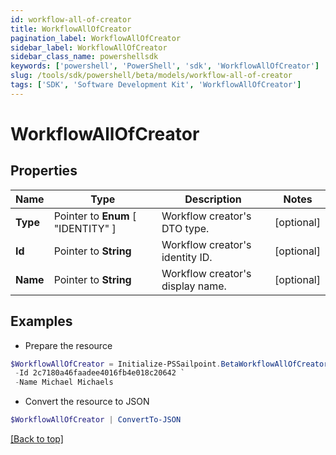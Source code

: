 ```yaml
---
id: workflow-all-of-creator
title: WorkflowAllOfCreator
pagination_label: WorkflowAllOfCreator
sidebar_label: WorkflowAllOfCreator
sidebar_class_name: powershellsdk
keywords: ['powershell', 'PowerShell', 'sdk', 'WorkflowAllOfCreator'] 
slug: /tools/sdk/powershell/beta/models/workflow-all-of-creator
tags: ['SDK', 'Software Development Kit', 'WorkflowAllOfCreator']
---
```



# WorkflowAllOfCreator

## Properties

Name | Type | Description | Notes
------------ | ------------- | ------------- | -------------
**Type** |  Pointer to  **Enum** [  "IDENTITY" ] | Workflow creator's DTO type. | [optional] 
**Id** |  Pointer to **String** | Workflow creator's identity ID. | [optional] 
**Name** |  Pointer to **String** | Workflow creator's display name. | [optional] 

## Examples

- Prepare the resource
```powershell
$WorkflowAllOfCreator = Initialize-PSSailpoint.BetaWorkflowAllOfCreator  -Type IDENTITY `
 -Id 2c7180a46faadee4016fb4e018c20642 `
 -Name Michael Michaels
```

- Convert the resource to JSON
```powershell
$WorkflowAllOfCreator | ConvertTo-JSON
```


[[Back to top]](#) 

